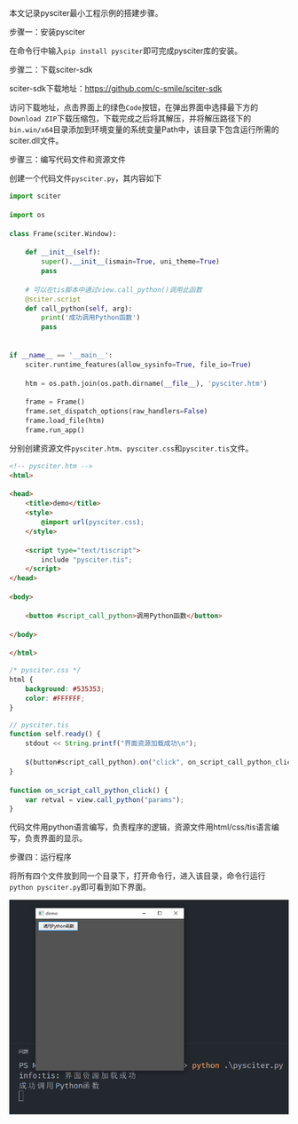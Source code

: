 本文记录pysciter最小工程示例的搭建步骤。

步骤一：安装pysciter

在命令行中输入`pip install pysciter`即可完成pysciter库的安装。

步骤二：下载sciter-sdk

sciter-sdk下载地址：https://github.com/c-smile/sciter-sdk

访问下载地址，点击界面上的绿色`Code`按钮，在弹出界面中选择最下方的`Download ZIP`下载压缩包，下载完成之后将其解压，并将解压路径下的`bin.win/x64`目录添加到环境变量的系统变量Path中，该目录下包含运行所需的sciter.dll文件。

步骤三：编写代码文件和资源文件

创建一个代码文件`pysciter.py`，其内容如下

```python
import sciter

import os

class Frame(sciter.Window):

    def __init__(self):
        super().__init__(ismain=True, uni_theme=True)
        pass

    # 可以在tis脚本中通过view.call_python()调用此函数
    @sciter.script
    def call_python(self, arg):
        print('成功调用Python函数')
        pass

    
if __name__ == '__main__':
    sciter.runtime_features(allow_sysinfo=True, file_io=True)

    htm = os.path.join(os.path.dirname(__file__), 'pysciter.htm')

    frame = Frame()
    frame.set_dispatch_options(raw_handlers=False)
    frame.load_file(htm)
    frame.run_app()
```

分别创建资源文件`pysciter.htm`、`pysciter.css`和`pysciter.tis`文件。

```html
<!-- pysciter.htm -->
<html>

<head>
    <title>demo</title>
    <style>
        @import url(pysciter.css);
    </style>

    <script type="text/tiscript">
        include "pysciter.tis";
    </script>
</head>

<body>

    <button #script_call_python>调用Python函数</button>

</body>

</html>
```

```css
/* pysciter.css */
html {
    background: #535353;
    color: #FFFFFF;
}
```

```typescript
// pysciter.tis
function self.ready() {
    stdout << String.printf("界面资源加载成功\n");

    $(button#script_call_python).on("click", on_script_call_python_click);
}

function on_script_call_python_click() {
    var retval = view.call_python("params");
}
```

代码文件用python语言编写，负责程序的逻辑，资源文件用html/css/tis语言编写，负责界面的显示。

步骤四：运行程序

将所有四个文件放到同一个目录下，打开命令行，进入该目录，命令行运行`python pysciter.py`即可看到如下界面。

![程序运行效果图](./image/Snipaste_2025-07-27_22-46-33.png)
